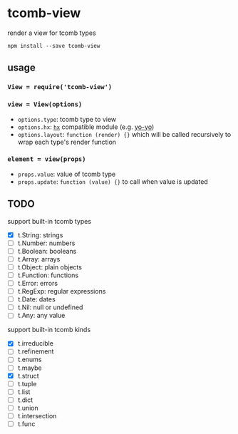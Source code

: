 # tcomb-view

render a view for tcomb types

```shell
npm install --save tcomb-view
```

## usage

### `View = require('tcomb-view')`

### `view = View(options)`

- `options.type`: tcomb type to view
- `options.hx`: [`hx`](https://github.com/substack/hyperx) compatible module (e.g. [yo-yo](https://github.com/maxogden/yo-yo))
- `options.layout`: `function (render) {}` which will be called recursively to wrap each type's render function

### `element = view(props)`

- `props.value`: value of tcomb type
- `props.update`: `function (value) {}` to call when value is updated

## TODO

support built-in tcomb types

- [x] t.String: strings
- [ ] t.Number: numbers
- [ ] t.Boolean: booleans
- [ ] t.Array: arrays
- [ ] t.Object: plain objects
- [ ] t.Function: functions
- [ ] t.Error: errors
- [ ] t.RegExp: regular expressions
- [ ] t.Date: dates
- [ ] t.Nil: null or undefined
- [ ] t.Any: any value

support built-in tcomb kinds

- [x] t.irreducible
- [ ] t.refinement
- [ ] t.enums
- [ ] t.maybe
- [x] t.struct
- [ ] t.tuple
- [ ] t.list
- [ ] t.dict
- [ ] t.union
- [ ] t.intersection
- [ ] t.func

